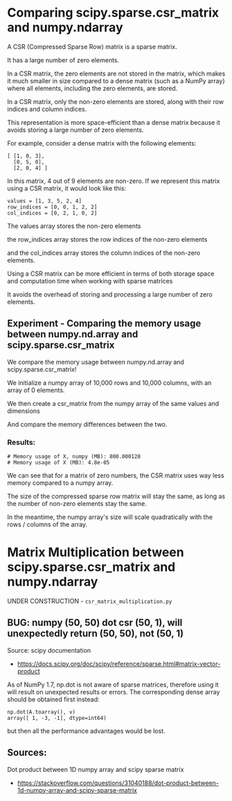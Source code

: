 # Comparing scipy.sparse.csr_matrix and numpy.ndarray

A CSR (Compressed Sparse Row) matrix is a sparse matrix.

It has a large number of zero elements. 

In a CSR matrix, the zero elements are not stored in the matrix, which makes it much smaller in size compared to a dense matrix (such as a NumPy array) where all elements, including the zero elements, are stored.

In a CSR matrix, only the non-zero elements are stored, along with their row indices and column indices. 

This representation is more space-efficient than a dense matrix because it avoids storing a large number of zero elements.

For example, consider a dense matrix with the following elements:

```
[ [1, 0, 3],
  [0, 5, 0],
  [2, 0, 4] ]
```

In this matrix, 4 out of 9 elements are non-zero. If we represent this matrix using a CSR matrix, it would look like this:

```
values = [1, 3, 5, 2, 4]
row_indices = [0, 0, 1, 2, 2]
col_indices = [0, 2, 1, 0, 2]
```

The values array stores the non-zero elements

the row_indices array stores the row indices of the non-zero elements

and the col_indices array stores the column indices of the non-zero elements.

Using a CSR matrix can be more efficient in terms of both storage space and computation time when working with sparse matrices

It avoids the overhead of storing and processing a large number of zero elements.

## Experiment - Comparing the memory usage between numpy.nd.array and scipy.sparse.csr_matrix

We compare the memory usage between numpy.nd.array and scipy.sparse.csr_matrix!

We initialize a numpy array of 10,000 rows and 10,000 columns, with an array of 0 elements.

We then create a csr_matrix from the numpy array of the same values and dimensions

And compare the memory differences between the two.

### Results:

```
# Memory usage of X, numpy (MB): 800.000128
# Memory usage of X (MB): 4.8e-05
```

We can see that for a matrix of zero numbers, the CSR matrix uses way less memory compared to a numpy array.

The size of the compressed sparse row matrix will stay the same, as long as the number of non-zero elements stay the same.

In the meantime, the numpy array's size will scale quadratically with the rows / columns of the array.

# Matrix Multiplication between scipy.sparse.csr_matrix and numpy.ndarray

UNDER CONSTRUCTION - `csr_matrix_multiplication.py`

## BUG: numpy (50, 50) dot csr (50, 1), will unexpectedly return (50, 50), not (50, 1)

Source: scipy documentation
- https://docs.scipy.org/doc/scipy/reference/sparse.html#matrix-vector-product

As of NumPy 1.7, np.dot is not aware of sparse matrices, therefore using it will result on unexpected results or errors. The corresponding dense array should be obtained first instead:

```
np.dot(A.toarray(), v)
array([ 1, -3, -1], dtype=int64)
```

but then all the performance advantages would be lost.

## Sources:

Dot product between 1D numpy array and scipy sparse matrix
- https://stackoverflow.com/questions/31040188/dot-product-between-1d-numpy-array-and-scipy-sparse-matrix 
